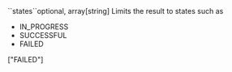<tr><td>``states``</td><td>optional, array[string]</td>
<td>Limits the result to states such as
<ul>
<li>IN_PROGRESS</li>
<li>SUCCESSFUL</li>
<li>FAILED</li>
</ul>
</td><td>["FAILED"]</td><td></td></tr>
